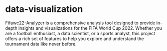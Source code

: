 # data-visualization
Fifawc22-Analyzer is a comprehensive analysis tool designed to provide in-depth insights and visualizations for the FIFA World Cup 2022. Whether you are a football enthusiast, a data scientist, or a sports analyst, this project offers a rich set of features to help you explore and understand the tournament data like never before.
